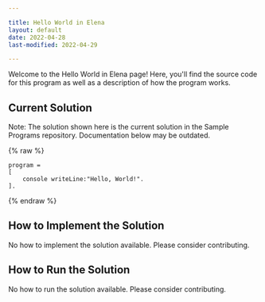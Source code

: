```yaml
---

title: Hello World in Elena
layout: default
date: 2022-04-28
last-modified: 2022-04-29

---
```


Welcome to the Hello World in Elena page! Here, you'll find the source code for this program as well as a description of how the program works.

## Current Solution

Note: The solution shown here is the current solution in the Sample Programs repository. Documentation below may be outdated.

{% raw %}

```Elena
program =
[
    console writeLine:"Hello, World!".
].

```

{% endraw %}

## How to Implement the Solution

No how to implement the solution available. Please consider contributing.

## How to Run the Solution

No how to run the solution available. Please consider contributing.